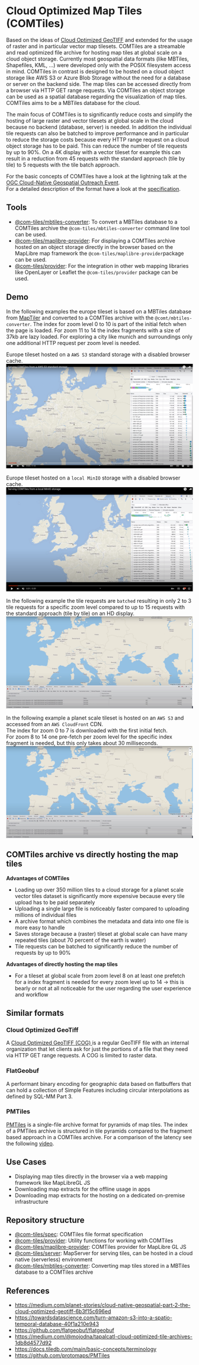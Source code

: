 # Cloud Optimized Map Tiles (COMTiles)
Based on the ideas of [Cloud Optimized GeoTIFF](https://www.cogeo.org/) and extended for the usage of raster and in particular vector map tilesets.
COMTiles are a streamable and read optimized file archive for hosting map tiles at global scale on a cloud object storage.
Currently most geospatial data formats (like MBTiles, Shapefiles, KML, ...) were developed only with the POSIX filesystem access in mind.
COMTiles in contrast is designed to be hosted on a cloud object storage like AWS S3 or Azure Blob Storage without the need for a database or server on the backend side.
The map tiles can be accessed directly from a browser via HTTP GET range requests. Via COMTiles an object storage can be used as a spatial database regarding the visualization of map tiles.
COMTiles aims to be a MBTiles database for the cloud.

The main focus of COMTiles is to significantly reduce costs and simplify the hosting of large raster and vector tilesets at global scale
in the cloud because no backend (database, server) is needed. 
In addition the individual tile requests can also be batched to improve performance and in particular to reduce the storage costs because
every HTTP range request on a cloud object storage has to be paid.
This can reduce the number of tile requests by up to 90%. 
On a 4K display with a vector tileset for example this can result in a reduction from 45 requests with the standard approach (tile by tile) to 5 requests with the tile batch approach.

For the basic concepts of COMTiles have a look at the lightning talk at the [OGC Cloud-Native Geospatial Outreach Event](https://youtu.be/2_q5NsgxyVE?t=24096).  
For a detailed description of the format have a look at the [specification](packages/spec).

## Tools
- [@com-tiles/mbtiles-converter](packages/converter/mbtiles-converter): To convert a MBTiles database to a COMTiles archive the `@com-tiles/mbtiles-converter` command line tool can be used.
- [@com-tiles/maplibre-provider](packages/maplibre-provider): For displaying a COMTiles archive hosted on an object storage directly in the browser based on the MapLibre map framework the `@com-tiles/maplibre-provider`package can be used.
- [@com-tiles/provider](packages/provider): For the integration in other web mapping libraries like OpenLayer or Leaflet the `@com-tiles/provider` package can be used.

## Demo
In the following examples the europe tileset is based on a MBTiles database from [MapTiler](https://www.maptiler.com/data/) and converted to
a COMTiles archive with the `@comt/mbtiles-converter`.
The index for zoom level 0 to 10 is part of the initial fetch when the page is loaded.
For zoom 11 to 14 the index fragments with a size of 37kb are lazy loaded.
For exploring a city like munich and surroundings only one additional HTTP request per zoom level is needed.

Europe tileset hosted on a `AWS S3` standard storage with a disabled browser cache.
[![COMTiles YouTube video](./assets/AwsS3.png)](https://www.youtube.com/watch?v=5StxZbfvMUw)

Europe tileset hosted on a `local MinIO` storage with a disabled browser cache.
[![COMTiles YouTube video](./assets/MinIO.png)](https://www.youtube.com/watch?v=puaJVVxT_KA)

In the following example the tile requests are `batched` resulting in only 2 to 3 tile requests for a specific zoom level
compared to up to 15 requests with the standard approach (tile by tile) on an HD display.
[![COMTiles YouTube video](./assets/AwsS3Batched.png)](https://www.youtube.com/watch?v=deGRdru5hZ8)

In the following example a planet scale tileset is hosted on an `AWS S3` and accessed from an `AWS CloudFront` CDN.    
The index for zoom 0 to 7 is downloaded with the first initial fetch.    
For zoom 8 to 14 one pre-fetch per zoom level for the specific index fragment is needed, but this only takes about 30 milliseconds.  
[![COMTiles YouTube video](./assets/AwsS3Batched.png)](https://www.youtube.com/watch?v=tZQDG2nw3Ws)


## COMTiles archive vs directly hosting the map tiles
**Advantages of COMTiles**
- Loading up over 350 million tiles to a cloud storage for a planet scale vector tiles dataset is significantly more expensive because every tile
  upload has to be paid separately
- Uploading a single large file is noticeably faster compared to uploading millions of individual files
- A archive format which combines the metadata and data into one file is more easy to handle
- Saves storage because a (raster) tileset at global scale can have many repeated tiles (about 70 percent of the earth is water)
- Tile requests can be batched to significantly reduce the number of requests by up to 90% 

**Advantages of directly hosting the map tiles**   
- For a tileset at global scale from zoom level 8 on at least one prefetch for a index fragment is needed for every zoom level up to 14 -> this is bearly or not at all noticeable for the user regarding the user experience and workflow

## Similar formats
### Cloud Optimized GeoTiff
A [Cloud Optimized GeoTIFF (COG) ](https://www.cogeo.org/) is a regular GeoTIFF file with an internal organization that let clients ask for just the portions of a file that they need
via HTTP GET range requests. A COG is limited to raster data.

### FlatGeobuf
A performant binary encoding for geographic data based on flatbuffers that can hold a collection of Simple Features including circular interpolations as defined by SQL-MM Part 3.

### PMTiles
[PMTiles](https://github.com/protomaps/PMTiles) is a single-file archive format for pyramids of map tiles.
The index of a PMTiles archive is structured in tile pyramids compared to the fragment based approach in a COMTiles archive.
For a comparison of the latency see the following [video](https://www.youtube.com/watch?v=oqyQ3wo7n18).

## Use Cases
- Displaying map tiles directly in the browser via a web mapping framework like MapLibreGL JS
- Downloading map extracts for the offline usage in apps
- Downloading map extracts for the hosting on a dedicated on-premise infrastructure

## Repository structure
- [@com-tiles/spec](packages/spec): COMTiles file format specification
- [@com-tiles/provider](packages/provider): Utility functions for working with COMTiles
- [@com-tiles/maplibre-provider](packages/maplibre-provider): COMTiles provider for MapLibre GL JS
- [@com-tiles/server](packages/server): MapServer for serving tiles, can be hosted in a cloud native (serverless) environment
- [@com-tiles/mbtiles-converter](packages/converter/mbtiles-converter): Converting map tiles stored in a MBTiles database to a COMTiles archive

## References
- https://medium.com/planet-stories/cloud-native-geospatial-part-2-the-cloud-optimized-geotiff-6b3f15c696ed
- https://towardsdatascience.com/turn-amazon-s3-into-a-spatio-temporal-database-40f1a210e943
- https://github.com/flatgeobuf/flatgeobuf
- https://medium.com/@mojodna/tapalcatl-cloud-optimized-tile-archives-1db8d4577d92
- https://docs.tiledb.com/main/basic-concepts/terminology
- https://github.com/protomaps/PMTiles


  